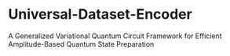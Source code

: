 # Universal-Dataset-Encoder
A Generalized Variational Quantum Circuit Framework for Efficient Amplitude-Based Quantum State Preparation
